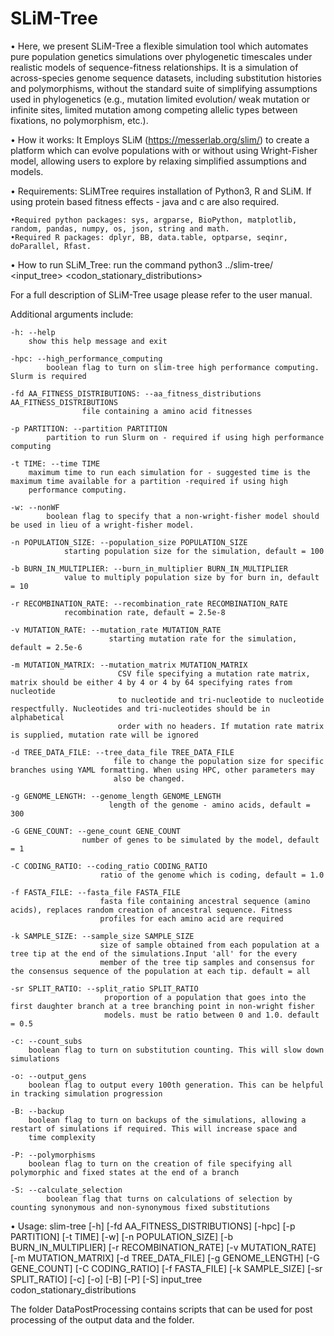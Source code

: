 # SLiM-Tree

• Here, we present SLiM-Tree a flexible simulation tool which automates pure population genetics simulations over phylogenetic timescales under realistic models of sequence-fitness relationships. It is a simulation of across-species genome sequence datasets, including substitution histories and polymorphisms, without the standard suite of simplifying assumptions used in phylogenetics (e.g., mutation limited evolution/ weak mutation or infinite sites, limited mutation among competing allelic types between fixations, no polymorphism, etc.).

• How it works: It Employs SLiM (https://messerlab.org/slim/) to create a platform which can evolve populations with or without using Wright-Fisher model, allowing users to explore by relaxing simplified assumptions and models.

• Requirements: SLiMTree requires installation of Python3, R and SLiM. If using protein based fitness effects - java and c are also required.
	
	•Required python packages: sys, argparse, BioPython, matplotlib, random, pandas, numpy, os, json, string and math.
 	•Required R packages: dplyr, BB, data.table, optparse, seqinr, doParallel, Rfast.
 

• How to run SLiM_Tree: run the command python3 ../slim-tree/ <input_tree> <codon_stationary_distributions> 

For a full description of SLiM-Tree usage please refer to the user manual. 

Additional arguments include:
	
  	-h: --help  
   		show this help message and exit
   	
	-hpc: --high_performance_computing 
     		boolean flag to turn on slim-tree high performance computing. Slurm is required

	-fd AA_FITNESS_DISTRIBUTIONS: --aa_fitness_distributions AA_FITNESS_DISTRIBUTIONS 
 					file containing a amino acid fitnesses
	  
	-p PARTITION: --partition PARTITION 
 			partition to run Slurm on - required if using high performance computing
	  
	-t TIME: --time TIME  
 		maximum time to run each simulation for - suggested time is the maximum time available for a partition -required if using high
   		performance computing.

   	-w: --nonWF           
    	    boolean flag to specify that a non-wright-fisher model should be used in lieu of a wright-fisher model.
  
 	-n POPULATION_SIZE: --population_size POPULATION_SIZE 
  			    starting population size for the simulation, default = 100

  	-b BURN_IN_MULTIPLIER: --burn_in_multiplier BURN_IN_MULTIPLIER 
   				value to multiply population size by for burn in, default = 10

	-r RECOMBINATION_RATE: --recombination_rate RECOMBINATION_RATE
 				recombination rate, default = 2.5e-8

 	-v MUTATION_RATE: --mutation_rate MUTATION_RATE
                          starting mutation rate for the simulation, default = 2.5e-6

	-m MUTATION_MATRIX: --mutation_matrix MUTATION_MATRIX
                            CSV file specifying a mutation rate matrix, matrix should be either 4 by 4 or 4 by 64 specifying rates from nucleotide
                            to nucleotide and tri-nucleotide to nucleotide respectfully. Nucleotides and tri-nucleotides should be in alphabetical
                            order with no headers. If mutation rate matrix is supplied, mutation rate will be ignored
  
   	-d TREE_DATA_FILE: --tree_data_file TREE_DATA_FILE
                           file to change the population size for specific branches using YAML formatting. When using HPC, other parameters may
                           also be changed.
			
	-g GENOME_LENGTH: --genome_length GENOME_LENGTH
                          length of the genome - amino acids, default = 300
			
  	-G GENE_COUNT: --gene_count GENE_COUNT
                	number of genes to be simulated by the model, default = 1
			
  	-C CODING_RATIO: --coding_ratio CODING_RATIO
                        ratio of the genome which is coding, default = 1.0
			
  	-f FASTA_FILE: --fasta_file FASTA_FILE
                        fasta file containing ancestral sequence (amino acids), replaces random creation of ancestral sequence. Fitness
                        profiles for each amino acid are required
			
  	-k SAMPLE_SIZE: --sample_size SAMPLE_SIZE
                        size of sample obtained from each population at a tree tip at the end of the simulations.Input 'all' for the every
                        member of the tree tip samples and consensus for the consensus sequence of the population at each tip. default = all
			
 	-sr SPLIT_RATIO: --split_ratio SPLIT_RATIO
                         proportion of a population that goes into the first daughter branch at a tree branching point in non-wright fisher
                         models. must be ratio between 0 and 1.0. default = 0.5
			
  	-c: --count_subs      
   	    boolean flag to turn on substitution counting. This will slow down simulations
   
  	-o: --output_gens
   	    boolean flag to output every 100th generation. This can be helpful in tracking simulation progression
   
  	-B: --backup
   	    boolean flag to turn on backups of the simulations, allowing a restart of simulations if required. This will increase space and 
	    time complexity
			
  	-P: --polymorphisms
   	    boolean flag to turn on the creation of file specifying all polymorphic and fixed states at the end of a branch
   
  	-S: --calculate_selection
            boolean flag that turns on calculations of selection by counting synonymous and non-synonymous fixed substitutions


• Usage: slim-tree [-h] [-fd AA_FITNESS_DISTRIBUTIONS] [-hpc] [-p PARTITION] [-t TIME] [-w] [-n POPULATION_SIZE] [-b BURN_IN_MULTIPLIER]
                 [-r RECOMBINATION_RATE] [-v MUTATION_RATE] [-m MUTATION_MATRIX] [-d TREE_DATA_FILE] [-g GENOME_LENGTH] [-G GENE_COUNT]
                 [-C CODING_RATIO] [-f FASTA_FILE] [-k SAMPLE_SIZE] [-sr SPLIT_RATIO] [-c] [-o] [-B] [-P] [-S]
                 input_tree codon_stationary_distributions

The folder DataPostProcessing contains scripts that can be used for post processing of the output data and the folder. 

